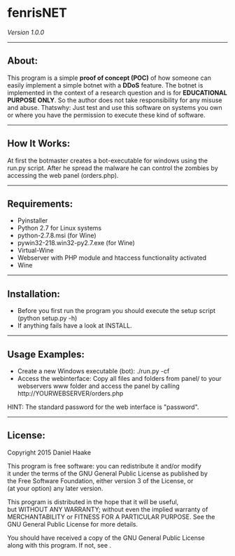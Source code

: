 <h1>fenrisNET</h1>
<i>Version 1.0.0</i>
<hr>
<h2>About:</h2>
This program is a simple <b>proof of concept (POC)</b> of how someone can easily implement a simple botnet with a <b>DDoS</b> feature. The botnet is implemented in the context of a research question and is for <b>EDUCATIONAL PURPOSE ONLY</b>. So the author does not take responsibility for any misuse and abuse. Thatswhy: Just test and use this software on systems you own or where you have the permission to execute these kind of software. 
<hr>
<h2>How It Works:</h2>
At first the botmaster creates a bot-executable for windows using the run.py script. After he spread the malware he can control the zombies by accessing the web panel (orders.php).
<hr>
<h2>Requirements:</h2>
<ul>
<li>Pyinstaller</li>
<li>Python 2.7 for Linux systems</li>
<li>python-2.7.8.msi (for Wine)</li>
<li>pywin32-218.win32-py2.7.exe (for Wine)</li>
<li>Virtual-Wine</li>
<li>Webserver with PHP module and htaccess functionality activated</li>
<li>Wine</li>
</ul>
<hr>
<h2>Installation:</h2>
<ul>
<li>Before you first run the program you should execute the setup script (python setup.py -h)</li>
<li>If anything fails have a look at INSTALL.</li>
</ul>
<hr>
<h2>Usage Examples:</h2>
<ul>
<li>Create a new Windows executable (bot): ./run.py -cf</li>
<li>Access the webinterface: Copy all files and folders from panel/ to your webservers www folder and access the panel by calling http://YOURWEBSERVER/orders.php</li>
</ul>
HINT: The standard password for the web interface is "password".
<hr>
<h2>License:</h2>
<p>Copyright 2015 Daniel Haake</p>
<p>This program is free software: you can redistribute it and/or modify<br />
it under the terms of the GNU General Public License as published by<br />
the Free Software Foundation, either version 3 of the License, or<br />
(at your option) any later version.</p>
<p>This program is distributed in the hope that it will be useful,<br />
but WITHOUT ANY WARRANTY; without even the implied warranty of<br />
MERCHANTABILITY or FITNESS FOR A PARTICULAR PURPOSE.  See the<br />
GNU General Public License for more details.<br /></p>
<p>You should have received a copy of the GNU General Public License<br />
along with this program.  If not, see <http://www.gnu.org/licenses/>.</p>
